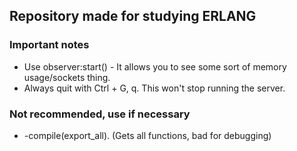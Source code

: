 ## Repository made for studying ERLANG

### Important notes
- Use observer:start() - It allows you to see some sort of memory usage/sockets thing.
- Always quit with Ctrl + G, q. This won't stop running the server.


### Not recommended, use if necessary
- -compile(export_all). (Gets all functions, bad for debugging)